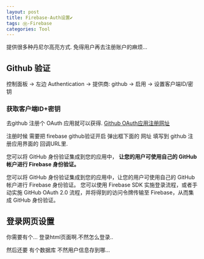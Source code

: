 ```yaml
---
layout: post
title: Firebase-Auth设置✔︎
tags: Ⓦ-Firebase
categories: Tool
---
```


提供很多种丹尼尔高亮方式. 免得用户再去注册账户的麻烦…


## Github 验证


控制面板 → 左边 Authentication → 提供商: github → 启用 → 设置客户端ID/密钥

### 获取客户端ID+密钥

去github 注册个 OAuth 应用就可以获得.
[Github OAuth应用注册网址][1]

注册时候 需要把 firebase github验证开启 弹出框下面的 网址 填写到 github 注册应用界面的 回调URL里.


您可以将 GitHub 身份验证集成到您的应用中，
**让您的用户可使用自己的 GitHub 帐户进行 Firebase 身份验证。**




您可以将 GitHub 身份验证集成到您的应用中，让您的用户可使用自己的 GitHub 帐户进行 Firebase 身份验证。 您可以使用 Firebase SDK 实施登录流程，或者手动实施 GitHub OAuth 2.0 流程，并将得到的访问令牌传输至 Firebase，从而集成 GitHub 身份验证。




## 登录网页设置

你需要有个... 登录html页面啊.不然怎么登录..

然后还要 有个数据库 不然用户信息存到哪...








[1]:	https://github.com/settings/applications/